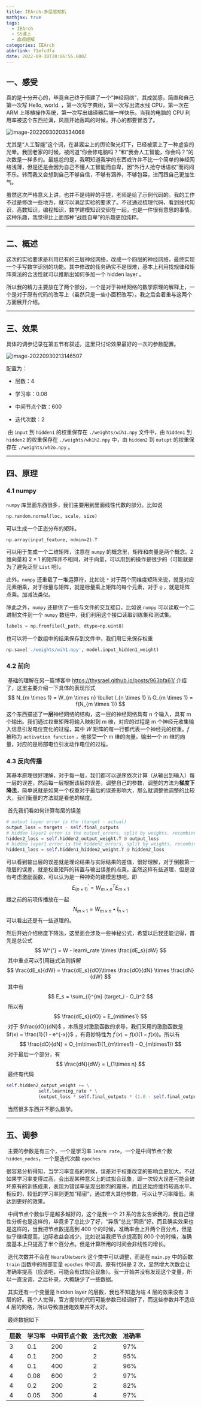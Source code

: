 ```yaml
---
title: IEArch-多层感知机
mathjax: true
tags:
  - IEArch
  - S5课上
  - 直观理解
categories: IEArch
abbrlink: 71efcdfa
date: 2022-09-30T20:06:55.000Z
---
```


## 一、感受

​    真的是十分开心的，毕竟自己终于搭建了一个“神经网络”，其成就感，简直和自己第一次写 Hello, world. ，第一次写字典树，第一次写出流水线 CPU，第一次在 ARM 上移植操作系统，第一次写出编译器后端一样快乐。当我的电脑的 CPU 利用率被这个东西拉满，风扇开始轰鸣的时候，开心的都要冒泡了。

![image-20220930203534068](IEArch-多层感知机/image-20220930203534068.png)

​    尤其是“人工智能”这个词，在甚嚣尘上的舆论聚光灯下，已经被蒙上了一种虚妄的光晕。我回老家的时候，被问道“你会修电脑吗？”和“我会人工智能，你会吗？”的次数是一样多的。最尴尬的是，我明知道我学的东西或许并不比一个简单的神经网络浅薄，但是还是会因为自己不懂人工智能而自卑，因“外行人抢夺话语权”而闷闷不乐。转而我又会想到自己不够自信，不够有涵养，不够包容，进而跟自己更加生气。

​    虽然这次严格意义上讲，也并不是纯粹的手搓，老师是给了示例代码的。我的工作不过是修改一些地方，就可以满足实验的要求了。不过通过梳理代码，看到线代知识，高数知识，编程知识，数学建模知识交织在一起，也是一件很有意思的事情。这种乐趣，我觉得比上面那种“战胜自卑”的乐趣更加纯粹。

---

## 二、概述

​    这次的实验要求是利用已有的三层神经网络，改成一个四层的神经网络，最终实现一个手写数字识别的功能。其中修改的任务确实不是很难，基本上利用找规律和矩阵乘法的合法性就可以推断出如何多加一个 hidden layer 。

​    所以我的精力主要放在了两个部分，一个是对于神经网络的数学原理的解释上，一个是对于原有代码的改写上（虽然只是一些小面积改写）。我之后会着重与这两个方面展开介绍。

---

## 三、效果

​    具体的调参记录在第五节有叙述，这里只讨论效果最好的一次的参数配置。

![image-20220930213146507](IEArch-多层感知机/image-20220930213146507.png)

配置为：

- 层数：4
  
- 学习率：0.08
  
- 中间节点个数：600
  
- 迭代次数：2
  
​    由 `input` 到 `hidden1`  的权重保存在 `./weights/wih1.npy` 文件中，由 `hidden1` 到 `hidden2` 的权重保存在 `./weights/wh1h2.npy` 中，由 `hidden2`  到 `outupt` 的权重保存在 `./weights/wh2o.npy` 。

----

## 四、原理

### 4.1 numpy

`numpy` 库里面东西很多，我们主要用到里面线性代数的部分。比如说

```python
np.random.normal(loc, scale, size)
```

可以生成一个正态分布的矩阵。

```
np.array(input_feature, ndmin=2).T
```

可以用于生成一个二维矩阵，注意在 `numpy` 的概念里，矩阵和向量是两个概念。2 维向量和 $2 \times 1$ 的矩阵并不相同，对于向量，可以用到的操作是很少的（可能就是为了避免泛型 `List` 吧）。

此外，`numpy` 还重载了一堆运算符，比如说 `*` 对于两个同维度矩阵来说，就是对应元素相乘，对于标量与矩阵，就是标量乘上矩阵的每个元素，对于 `@` ，就是矩阵点乘。加减法类似。

除此之外，`numpy` 还提供了一些与文件的交互接口，比如说 `numpy` 可以读取一个二进制文件到一个 `numpy` 数组中，我们利用这个接口读取训练集和测试集。

```python
labels = np.fromfile(l_path, dtype=np.uint8)
```

也可以将一个数组中的结果保存到文件中，我们用它来保存权重

```python
np.save('./weights/wih1.npy', model.input_hidden1_weight)
```

### 4.2 前向

​    基础的理解在另一篇博客中 https://thysrael.github.io/posts/963bfa61/ 介绍了，这里主要介绍一下具体的表现形式
$$
N_{m \times 1} = W_{m \times n} \bullet I_{n \times 1} \\
O_{m \times 1} = f(N_{m \times 1})
$$
​    这个东西描述了**一层**神经网络的结构，这一层的神经网络具有 n 个输入，具有 m 个输出。我们通过权重矩阵将输入映射到 m 维，对应的过程是 m 个神经元收集输入信息引发电位变化的过程，其中 $W$ 矩阵的每一行都代表一个神经元的权重。$f$ 被称为 `activation function` ，他接受一个 m 维的向量，输出一个 m 维的向量，对应的是局部电位引发动作电位的过程。

### 4.3 反向传播

​    其基本原理很好理解，对于每一层，我们都可以逆序依次计算（从输出到输入）每一层的误差，然后每一层根据该层的误差，调整自己的参数，调整的方法为**梯度下降法**，简单说就是如果一个权重对于最后的误差影响大，那么就调整他调整的比较大，我们衡量的方法就是看他的梯度。

​    首先我们看如何计算每层的误差

```python
# output layer error is the (target - actual)
output_loss = targets - self.final_outputs
# hidden layer2 error is the output_errors, split by weights, recombined at hidden nodes
hidden2_loss = self.hidden2_output_weight.T @ output_loss
# hidden layer1 error is the hidden2_errors, split by weights, recombined at hidden nodes
hidden1_loss = self.hidden1_hidden2_weight.T @ hidden2_loss
```

​    可以看到输出层的误差就是理论结果与实际结果的差值，很好理解，对于倒数第一隐层的误差，就是权重矩阵的转置与输出误差的点乘。虽然这样有些道理，但是没有考虑激励函数，可以认为是一种神奇的建模思想吧，即
$$
E^{'}_{(n \times 1)} = W^{T}_{m\times n} E_{m\times 1}
$$
​    跟之前的前项传播放在一起
$$
N_{m \times 1} = W_{m \times n} \bullet I_{n \times 1}
$$
​    可以看出还是有一些道理的。

​    然后开始介绍梯度下降法，这里面会涉及一些神秘公式，希望以后我还能记得，首先是总公式
$$
W^{'} = W - learn\_rate \times \frac{dE_s}{dW}
$$
​    其中重点可以引用链式法则拆解
$$
\frac{dE_s}{dW} = \frac{dE_s}{dO}\times \frac{dO}{dN} \times \frac{dN}{dW}
$$
​    其中有
$$
E_s = \sum_{i}^{m} (target_i - O_i)^2
$$
​    所以有
$$
\frac{dE_s}{dO} = E_{m\times1}
$$
​    对于 $\frac{dO}{dN}$ ，本质是对激励函数的求导，我们采用的激励函数是 $f(x) = \frac{1}{1 - e^{-x}}$ ，有奇妙特性为 $f^{'}(x) = f(x)(1 - f(x))$。所以有
$$
\frac{dO}{dN} = O_{m\times1}(1_{m\times1} - O_{m\times1})
$$
​    对于最后一个部分，有
$$
\frac{dN}{dW} = I_{1\times n}
$$
​    最终有代码

```python
self.hidden2_output_weight += \
            self.learning_rate * \
            (output_loss * self.final_outputs * (1.0 - self.final_outputs)) @ self.hidden2_outputs.T
```

​    当然很多东西并不那么数学。

----

## 五、调参

​    主要的参数是有三个，一个是学习率 `learn rate`，一个是中间节点个数 `hidden_nodes`，一个是迭代次数 `epoches`

​    很容易分析得知，当学习率变高的时候，误差对于权重改变的影响会更加大。不过如果学习率变得过高，会出现某种意义上的过拟合现象，即一次较大误差可能会破坏原有的训练成果，表现为错误率呈现出剧烈的震荡，而且还始终维持较高水平。相反的，较低的学习率则更加“精密”，通过增大其他参数，可以让学习率降低，来达到更好的效果。

​    中间节点个数似乎是越多越好的，这个是我一个 21 系的舍友告诉我的，我自己理性分析也是这样的，毕竟多了总比少了好，“异质”总比“同质”好。而且确实效果也是这样的，当我把节点数提高到 400 个的时候，准确率会上升两个百分点，但是似乎继续提高，边际收益会减少，比如说当我把节点提高到 800 个的时候，准确度基本上只提高了半个百分点。但是计算所用的时间会非线性的增长。

​    迭代次数并不会在 `NeuralNetwork` 这个类中可以调整，而是在 `main.py` 中的函数 `train` 函数中的局部变量 `epoches` 中可调，原有代码是 2 次，显然增大次数会让准确率提高（应该吧，可能会有过拟合现象）。我一开始并没有发现这个变量，所以一直没调，之后补录，大概缺少了一些数据。

​    其实还有一个变量是 hidden layer 的层数，我也不知道为啥 4 层的效果没有 3 层的好。我个人觉得，官方提供的代码可能参数已经调好了，而这些参数并不适应 4 层的网络，所以导致直接跑效果并不太好。

​    最终数据如下

| 层数  | 学习率  | 中间节点个数 | 迭代次数 | 准确率 |
| --- | ---- | ------ | ---- | --- |
| 3   | 0.1  | 200    | 2    | 97% |
| 4   | 0.1  | 200    | 2    | 95% |
| 4   | 0.1  | 400    | 2    | 96% |
| 4   | 0.08 | 600    | 2    | 97% |
| 4   | 0.2  | 200    | 2    | 82% |
| 4   | 0.05 | 300    | 4    | 97% |

